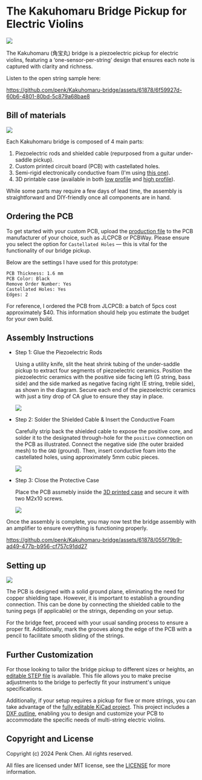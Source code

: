 # The Kakuhomaru Bridge Pickup for Electric Violins 

![](images/kakuhomaru-logo.jpg)

The Kakuhomaru (角宝丸) bridge is a piezoelectric pickup for electric violins, featuring a ‘one-sensor-per-string’ design that ensures each note is captured with clarity and richness.

Listen to the open string sample here:

https://github.com/penk/Kakuhomaru-bridge/assets/61878/6f59927d-60b6-4801-80bd-5c879a68bae8

## Bill of materials  

![](./images/kakuhomaru-BOM.jpg)

Each Kakuhomaru bridge is composed of 4 main parts:

1. Piezoelectric rods and shielded cable (repurposed from a guitar under-saddle pickup).
2. Custom printed circuit board (PCB) with castellated holes.
3. Semi-rigid electronically conductive foam (I'm using [this one](https://www.distrelec.de/en/conductive-foam-305x305x6mm-rnd-rnd-600-00067/p/30130228)).
4. 3D printable case (available in both [low profile](./case/kakuhomaru-case-lowp.stl) and [high profile](./case/kakuhomaru-case-highp.stl)). 

While some parts may require a few days of lead time, the assembly is straightforward and DIY-friendly once all components are in hand.

## Ordering the PCB

To get started with your custom PCB, upload the [production file](./production/kakuhomaru-bridge-gerbers.zip) to the PCB manufacturer of your choice, such as JLCPCB or PCBWay. Please ensure you select the option for `Castellated Holes` — this is vital for the functionality of our bridge pickup.

Below are the settings I have used for this prototype: 

```
PCB Thickness: 1.6 mm 
PCB Color: Black
Remove Order Number: Yes
Castellated Holes: Yes
Edges: 2
```

For reference, I ordered the PCB from JLCPCB: a batch of 5pcs cost approximately $40. This information should help you estimate the budget for your own build.

## Assembly Instructions 

- Step 1: Glue the Piezoelectric Rods

    Using a utility knife, slit the heat shrink tubing of the under-saddle pickup to extract four segments of piezoelectric ceramics. Position the piezoelectric ceramics with the positive side facing left (G string, bass side) and the side marked as negative facing right (E string, treble side), as shown in the diagram. Secure each end of the piezoelectric ceramics with just a tiny drop of CA glue to ensure they stay in place.

    ![](./images/kakuhomaru-step-1.jpg)

- Step 2: Solder the Shielded Cable & Insert the Conductive Foam

    Carefully strip back the shielded cable to expose the positive core, and solder it to the designated through-hole for the `positive` connection on the PCB as illustrated. Connect the negative side (the outer braided mesh) to the `GND` (ground). Then, insert conductive foam into the castellated holes, using approximately 5mm cubic pieces.

    ![](./images/kakuhomaru-step-2.jpg)

- Step 3: Close the Protective Case  

    Place the PCB assmebly inside the [3D printed case](./case/) and secure it with two M2x10 screws. 

    ![](./images/kakuhomaru-step-3.jpg)

Once the assembly is complete, you may now test the bridge assembly with an amplifier to ensure everything is functioning properly.

https://github.com/penk/Kakuhomaru-bridge/assets/61878/055f79b9-ad49-477b-b956-cf757c91dd27

## Setting up 

![](./images/kakuhomaru-setup.jpg)

The PCB is designed with a solid ground plane, eliminating the need for copper shielding tape. However, it is important to establish a grounding connection. This can be done by connecting the shielded cable to the tuning pegs (if applicable) or the strings, depending on your setup.

For the bridge feet, proceed with your usual sanding process to ensure a proper fit. Additionally, mark the grooves along the edge of the PCB with a pencil to facilitate smooth sliding of the strings.

## Further Customization

For those looking to tailor the bridge pickup to different sizes or heights, an [editable STEP file](./case/kakuhomaru-case.step) is available. This file allows you to make precise adjustments to the bridge to perfectly fit your instrument's unique specifications.

Additionally, if your setup requires a pickup for five or more strings, you can take advantage of the [fully editable KiCad project](./kicad). This project includes a [DXF outline](./case/kakuhomaru-PCB-outline.dxf), enabling you to design and customize your PCB to accommodate the specific needs of multi-string electric violins.

## Copyright and License
Copyright (c) 2024 Penk Chen. All rights reserved.

All files are licensed under MIT license, see the [LICENSE](LICENSE) for more information.
